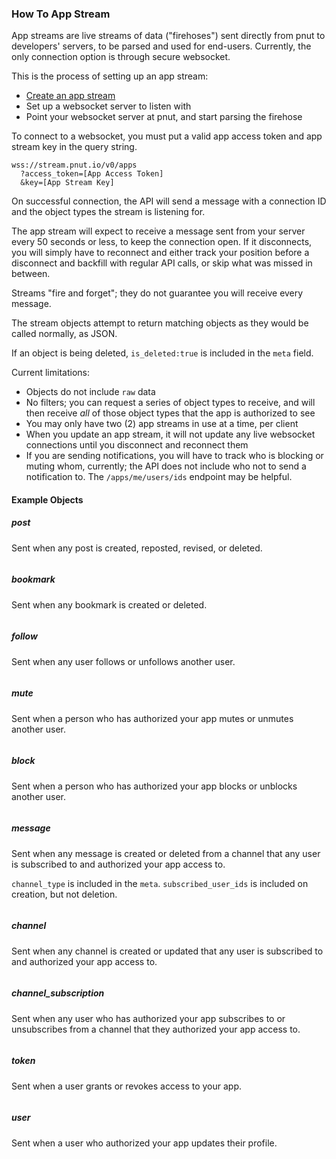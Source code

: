 ### How To App Stream

App streams are live streams of data ("firehoses") sent directly from pnut to developers' servers, to be parsed and used for end-users. Currently, the only connection option is through secure websocket.

This is the process of setting up an app stream:

* [Create an app stream](../resources/app-streams#post-streams)
* Set up a websocket server to listen with
* Point your websocket server at pnut, and start parsing the firehose

To connect to a websocket, you must put a valid app access token and app stream key in the query string.

```
wss://stream.pnut.io/v0/apps
  ?access_token=[App Access Token]
  &key=[App Stream Key]
```

On successful connection, the API will send a message with a connection ID and the object types the stream is listening for.

The app stream will expect to receive a message sent from your server every 50 seconds or less, to keep the connection open. If it disconnects, you will simply have to reconnect and either track your position before a disconnect and backfill with regular API calls, or skip what was missed in between.

Streams "fire and forget"; they do not guarantee you will receive every message.

The stream objects attempt to return matching objects as they would be called normally, as JSON.

If an object is being deleted, `is_deleted:true` is included in the `meta` field.

Current limitations:

* Objects do not include `raw` data
* No filters; you can request a series of object types to receive, and will then receive *all* of those object types that the app is authorized to see
* You may only have two (2) app streams in use at a time, per client
* When you update an app stream, it will not update any live websocket connections until you disconnect and reconnect them
* If you are sending notifications, you will have to track who is blocking or muting whom, currently; the API does not include who not to send a notification to. The `/apps/me/users/ids` endpoint may be helpful.


#### Example Objects

##### post

Sent when any post is created, reposted, revised, or deleted.

```json

```

##### bookmark

Sent when any bookmark is created or deleted.

```json

```

##### follow

Sent when any user follows or unfollows another user.

```json

```

##### mute

Sent when a person who has authorized your app mutes or unmutes another user.

```json

```

##### block

Sent when a person who has authorized your app blocks or unblocks another user.

```json

```

##### message

Sent when any message is created or deleted from a channel that any user is subscribed to and authorized your app access to.

`channel_type` is included in the `meta`. `subscribed_user_ids` is included on creation, but not deletion.

```json

```

##### channel

Sent when any channel is created or updated that any user is subscribed to and authorized your app access to.

```json

```

##### channel_subscription

Sent when any user who has authorized your app subscribes to or unsubscribes from a channel that they authorized your app access to.

```json

```

##### token

Sent when a user grants or revokes access to your app.

```json

```

##### user

Sent when a user who authorized your app updates their profile.

```json

```